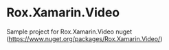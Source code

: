 # Rox.Xamarin.Video
Sample project for Rox.Xamarin.Video nuget (https://www.nuget.org/packages/Rox.Xamarin.Video/)
